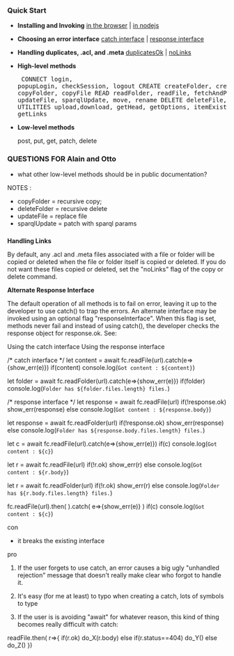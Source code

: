 ### Quick Start

* **Installing and Invoking**  [in the browser]() | [in nodejs]()

* **Choosing an error interface**  [catch interface]() |  [response interface]()

* **Handling duplicates, .acl, and .meta** [duplicatesOk]() | [noLinks]()

* **High-level methods**<pre>  CONNECT   login, popupLogin, checkSession, logout
  CREATE    createFolder, createFile, copyFolder, copyFile
  READ      readFolder, readFile, fetchAndParse
  UPDATE    updateFile, sparqlUpdate, move, rename
  DELETE    deleteFile, deleteFolder
  UTILITIES upload,download, getHead, getOptions, itemExists, getLinks</pre>

* **Low-level methods**

  post, put, get, patch, delete 

  
### QUESTIONS FOR Alain and Otto

  * what other low-level methods should be in public documentation?

NOTES :
  * copyFolder = recursive copy;  
  * deleteFolder = recursive delete
  * updateFile = replace file
  * sparqlUpdate = patch with sparql params





### 

**Handling Links**

By default, any .acl and .meta files associated with a file or folder will be copied or deleted when the 
file or folder itself is copied or deleted.  If you do not want these files copied or deleted, set the
"noLinks" flag of the copy or delete command.

**Alternate Response Interface**

The default operation of all methods is to fail on error, leaving it up to the
developer to use catch() to trap the errors.  An alternate interface may be
invoked using an optional flag "responseInterface".  When this flag is set, methods
never fail and instead of using catch(), the developer checks the response object
for response.ok.  See:

   Using the catch interface   Using the response interface















  /* catch interface
  */
  let content = await fc.readFile(url).catch(e=>{show_err(e)})
  if(content) console.log(`Got content : ${content}`)

  let folder = await fc.readFolder(url).catch(e=>{show_err(e)})
  if(folder) console.log(`Folder has ${folder.files.length} files.`) 

  /* response interface
  */
  let response = await fc.readFile(url)
  if(!response.ok) show_err(response)
  else console.log(`Got content : ${response.body}`) 

  let response = await fc.readFolder(url)
  if(!response.ok) show_err(response)
  else console.log(`Folder has ${response.body.files.length} files.`) 



  let c = await fc.readFile(url).catch(e=>{show_err(e)})
  if(c) console.log(`Got content : ${c}`)

  let r = await fc.readFile(url)
  if(!r.ok) show_err(r)
  else console.log(`Got content : ${r.body}`) 

  let r = await fc.readFolder(url)
  if(!r.ok) show_err(r)
  else console.log(`Folder has ${r.body.files.length} files.`) 
  
  fc.readFile(url).then(
  ).catch(
    e=>{show_err(e)}
  )
  if(c) console.log(`Got content : ${c}`)

con
  * it breaks the existing interface

pro

1. If the user forgets to use catch, an error causes a big ugly
"unhandled rejection" message that doesn't really make clear who
forgot to handle it.

2. It's easy (for me at least) to typo when creating a catch, lots of 
symbols to type

3. If the user is is avoiding "await" for whatever reason, this kind of
thing becomes really difficult with catch:

  readFile.then( r=>{
    if(r.ok) do_X(r.body)
    else if(r.status==404) do_Y()
    else do_Z()
  })
